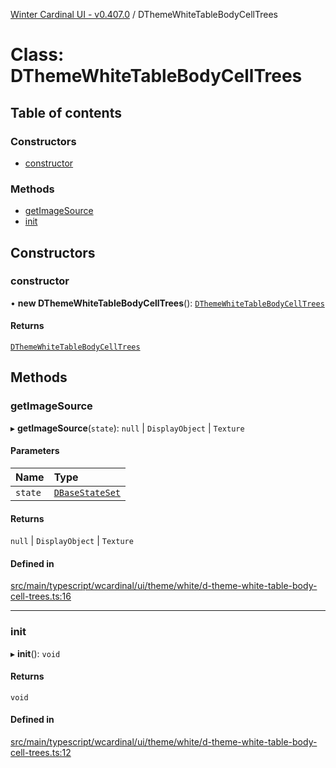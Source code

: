 [Winter Cardinal UI - v0.407.0](../index.md) / DThemeWhiteTableBodyCellTrees

# Class: DThemeWhiteTableBodyCellTrees

## Table of contents

### Constructors

- [constructor](DThemeWhiteTableBodyCellTrees.md#constructor)

### Methods

- [getImageSource](DThemeWhiteTableBodyCellTrees.md#getimagesource)
- [init](DThemeWhiteTableBodyCellTrees.md#init)

## Constructors

### constructor

• **new DThemeWhiteTableBodyCellTrees**(): [`DThemeWhiteTableBodyCellTrees`](DThemeWhiteTableBodyCellTrees.md)

#### Returns

[`DThemeWhiteTableBodyCellTrees`](DThemeWhiteTableBodyCellTrees.md)

## Methods

### getImageSource

▸ **getImageSource**(`state`): ``null`` \| `DisplayObject` \| `Texture`

#### Parameters

| Name | Type |
| :------ | :------ |
| `state` | [`DBaseStateSet`](../interfaces/DBaseStateSet.md) |

#### Returns

``null`` \| `DisplayObject` \| `Texture`

#### Defined in

[src/main/typescript/wcardinal/ui/theme/white/d-theme-white-table-body-cell-trees.ts:16](https://github.com/winter-cardinal/winter-cardinal-ui/blob/v0.407.0/src/main/typescript/wcardinal/ui/theme/white/d-theme-white-table-body-cell-trees.ts#L16)

___

### init

▸ **init**(): `void`

#### Returns

`void`

#### Defined in

[src/main/typescript/wcardinal/ui/theme/white/d-theme-white-table-body-cell-trees.ts:12](https://github.com/winter-cardinal/winter-cardinal-ui/blob/v0.407.0/src/main/typescript/wcardinal/ui/theme/white/d-theme-white-table-body-cell-trees.ts#L12)
